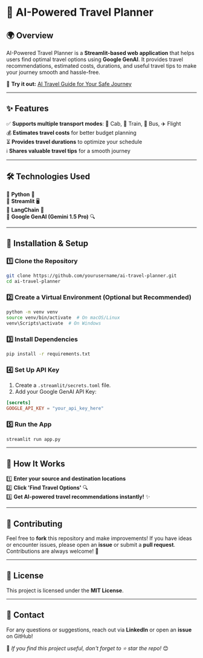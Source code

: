 # 🚀 AI-Powered Travel Planner

## 🌍 Overview
AI-Powered Travel Planner is a **Streamlit-based web application** that helps users find optimal travel options using **Google GenAI**. It provides travel recommendations, estimated costs, durations, and useful travel tips to make your journey smooth and hassle-free.

🔗 **Try it out:** [AI Travel Guide for Your Safe Journey](https://ai-travellguide-for-your-safe-journey.streamlit.app/)

---

## ✨ Features
✅ **Supports multiple transport modes**: 🚖 Cab, 🚆 Train, 🚌 Bus, ✈️ Flight  
💰 **Estimates travel costs** for better budget planning  
⏳ **Provides travel durations** to optimize your schedule  
ℹ️ **Shares valuable travel tips** for a smooth journey  

---

## 🛠️ Technologies Used
🔹 **Python** 🐍  
🔹 **Streamlit** 🖥️  
🔹 **LangChain** 🤖  
🔹 **Google GenAI (Gemini 1.5 Pro)** 🔍  

---

## 🚀 Installation & Setup

### 1️⃣ Clone the Repository
```bash
git clone https://github.com/yourusername/ai-travel-planner.git
cd ai-travel-planner
```

### 2️⃣ Create a Virtual Environment (Optional but Recommended)
```bash
python -m venv venv
source venv/bin/activate  # On macOS/Linux
venv\Scripts\activate  # On Windows
```

### 3️⃣ Install Dependencies
```bash
pip install -r requirements.txt
```

### 4️⃣ Set Up API Key
1. Create a `.streamlit/secrets.toml` file.
2. Add your Google GenAI API Key:
```toml
[secrets]
GOOGLE_API_KEY = "your_api_key_here"
```

### 5️⃣ Run the App
```bash
streamlit run app.py
```

---

## 📌 How It Works
1️⃣ **Enter your source and destination locations**  
2️⃣ **Click 'Find Travel Options'** 🔍  
3️⃣ **Get AI-powered travel recommendations instantly!** ✨  

---

## 🤝 Contributing
Feel free to **fork** this repository and make improvements! If you have ideas or encounter issues, please open an **issue** or submit a **pull request**. Contributions are always welcome! 🚀

---

## 📜 License
This project is licensed under the **MIT License**.

---

## 📩 Contact
For any questions or suggestions, reach out via **LinkedIn** or open an **issue** on GitHub!

🌟 _If you find this project useful, don't forget to ⭐ star the repo!_ 😊

